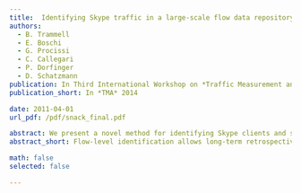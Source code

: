 ```yaml
---
title:  Identifying Skype traffic in a large-scale flow data repository
authors:
  - B. Trammell
  - E. Boschi
  - G. Procissi
  - C. Callegari
  - P. Dorfinger
  - D. Schatzmann
publication: In Third International Workshop on *Traffic Measurement and Analysis*, Vienna, April 2011, Springer LNCS 8406
publication_short: In *TMA* 2014

date: 2011-04-01
url_pdf: /pdf/snack_final.pdf

abstract: We present a novel method for identifying Skype clients and supernodes on a network using only flow data, based upon the detection of certain Skype control traffic. Flow-level identification allows long-term retrospective studies of Skype traffic as well as studies of Skype traffic on much larger scale networks than existing packet-based approaches. We use this method to identify Skype hosts and connection events to the network in a historical flow data set containing 182 full days of data over the six years from 2004 to 2009, in order to explore the evolution of the Skype network in general and a large observed portion thereof in particular. This represents, to the best of our knowledge, the first long-term retrospective analysis of the behavior of the Skype network based solely on flow data, and the first successful application of a Skype detection algorithm to flow data collected from a production network.
abstract_short: Flow-level identification allows long-term retrospective studies of Skype traffic as well as studies of Skype traffic on much larger scale networks than existing packet-based approaches. We use this method to identify Skype hosts and connection events to the network in a historical flow data set containing 182 full days of data over the six years from 2004 to 2009, in order to explore the evolution of the Skype network in general and a large observed portion thereof in particular.

math: false
selected: false

---
```


